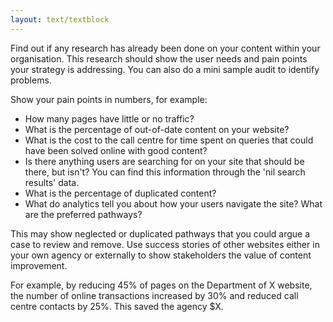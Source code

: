 ```yaml
---
layout: text/textblock
---
```


Find out if any research has already been done on your content within your organisation. This research should show the user needs and pain points your strategy is addressing. You can also do a mini sample audit to identify problems.

Show your pain points in numbers, for example:

- How many pages have little or no traffic?
- What is the percentage of out-of-date content on your website?
- What is the cost to the call centre for time spent on queries that could have been solved online with good content?
- Is there anything users are searching for on your site that should be there, but isn't? You can find this information through the 'nil search results' data.
- What is the percentage of duplicated content?
- What do analytics tell you about how your users navigate the site? What are the preferred pathways? 

This may show neglected or duplicated pathways that you could argue a case to review and remove.
Use success stories of other websites either in your own agency or externally to show stakeholders the value of content improvement. 

For example, by reducing 45% of pages on the Department of X website, the number of online transactions increased by 30% and reduced call centre contacts by 25%. This saved the agency $X.

